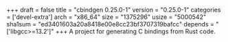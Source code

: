 +++
draft = false
title = "cbindgen 0.25.0-1"
version = "0.25.0-1"
categories = ['devel-extra']
arch = "x86_64"
size = "1375296"
usize = "5000542"
sha1sum = "ed3401603a20a8418e00e8cc23bf3707319bafcc"
depends = "['libgcc>=13.2']"
+++
A project for generating C bindings from Rust code.